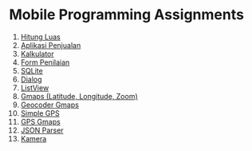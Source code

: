# Mobile Programming Assignments
1. <a href="https://github.com/fajrinam/mobile-programming/tree/main/hitungLuas">Hitung Luas</a></n>
2. <a href="https://github.com/fajrinam/mobile-programming/tree/main/aplikasiPenjualan">Aplikasi Penjualan</a></n>
3. <a href="https://github.com/fajrinam/mobile-programming/tree/main/kalkulator">Kalkulator</a></n>
4. <a href="https://github.com/fajrinam/mobile-programming/tree/main/formPenilaian">Form Penilaian</a></n>
5. <a href="https://github.com/fajrinam/mobile-programming/tree/main/formMahasiswa">SQLite</a></n>
6. <a href="https://github.com/fajrinam/mobile-programming/tree/main/formMahasiswa">Dialog</a></n>
7. <a href="https://github.com/fajrinam/mobile-programming/tree/main/formMahasiswa">ListView</a></n>
8. <a href="https://github.com/fajrinam/mobile-programming/tree/main/Gmaps">Gmaps (Latitude, Longitude, Zoom)</a></n>
9. <a href="https://github.com/fajrinam/mobile-programming/tree/main/Gmaps">Geocoder Gmaps</a></n>
10. <a href="https://github.com/fajrinam/mobile-programming/tree/main/GPS">Simple GPS</a></n>
11. <a href="https://github.com/fajrinam/mobile-programming/tree/main/GPS">GPS Gmaps</a></n>
12. <a href="https://github.com/fajrinam/mobile-programming/tree/main/JsonParser">JSON Parser</a></n>
13. <a href="https://github.com/fajrinam/mobile-programming/tree/main/aksesKamera">Kamera</a></n>